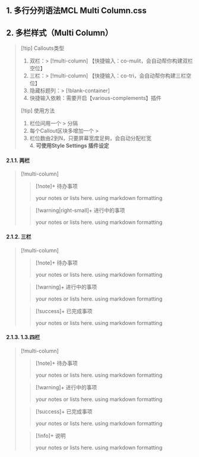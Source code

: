 ## 1. 多行分列语法MCL Multi Column.css
## 2. 多栏样式（Multi Column）


> [!tip] Callouts类型  
> 1. 双栏：> [!multi-column]  【快捷输入：co-mulit，会自动帮你构建双栏空位】
> 2. 三栏：> [!multi-column]  【快捷输入：co-tri，会自动帮你构建三栏空位】
> 3. 隐藏标题列：> [!blank-container]
> 4. 快捷输入依赖：需要开启【various-complements】插件
> 
> [!tip] 使用方法  
> 1. 栏位间用一个 > 分隔  
> 2. 每个Callout区块多增加一个 >  
> 3. 栏位数由2到N，只要屏幕宽度足夠，会自动分配栏宽  
> 4. **可使用Style Settings 插件设定**

#### 2.1.1. 两栏

> [!multi-column]
>
>> [!note]+ 待办事项
>>
>> your notes or lists here. using markdown formatting
>
>> [!warning|right-small]+ 进行中的事项
>>
>> your notes or lists here. using markdown formatting

#### 2.1.2. 三栏

> [!multi-column]
>
>> [!note]+ 待办事项
>>
>> your notes or lists here. using markdown formatting
>
>> [!warning]+ 进行中的事项
>>
>> your notes or lists here. using markdown formatting
>
>> [!success]+ 已完成事项
>>
>> your notes or lists here. using markdown formatting

#### 2.1.3. 1.3.四栏

> [!multi-column]
>
>> [!note]+ 待办事项
>>
>> your notes or lists here. using markdown formatting
>
>> [!warning]+ 进行中的事项
>>
>> your notes or lists here. using markdown formatting
>
>> [!success]+ 已完成事项
>>
>> your notes or lists here. using markdown formatting
>
>> [!info]+ 说明
>>
>> your notes or lists here. using markdown formatting


